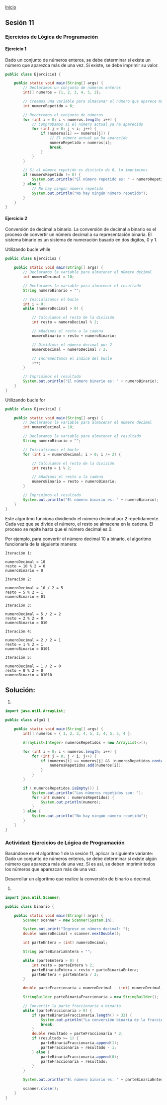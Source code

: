 <!-- No borrar o modificar -->
[Inicio](./index.md)

## Sesión 11 


### Ejercicios de Lógica de Programación
#### Ejercicio 1
Dado un conjunto de números enteros, se debe determinar si existe un número que aparezca más de una vez. Si existe, se debe imprimir su valor.

```java
public class Ejercicio1 {

    public static void main(String[] args) {
        // Declaramos un conjunto de números enteros
        int[] numeros = {1, 2, 3, 4, 5, 2};

        // Creamos una variable para almacenar el número que aparece más de una vez
        int numeroRepetido = 0;

        // Recorremos el conjunto de números
        for (int i = 0; i < numeros.length; i++) {
            // Comprobamos si el número actual ya ha aparecido
            for (int j = 0; j < i; j++) {
                if (numeros[i] == numeros[j]) {
                    // El número actual ya ha aparecido
                    numeroRepetido = numeros[i];
                    break;
                }
            }
        }

        // Si el número repetido es distinto de 0, lo imprimimos
        if (numeroRepetido != 0) {
            System.out.println("El número repetido es: " + numeroRepetido);
        } else {
            // No hay ningún número repetido
            System.out.println("No hay ningún número repetido");
        }
    }
}
```

#### Ejercicio 2
Conversión de decimal a binario. La conversión de decimal a binario es el proceso de convertir un número decimal a su representación binaria. El sistema binario es un sistema de numeración basado en dos dígitos, 0 y 1.

Utilizando bucle while
```java
public class Ejercicio2 {

    public static void main(String[] args) {
        // Declaramos la variable para almacenar el número decimal
        int numeroDecimal = 10;

        // Declaramos la variable para almacenar el resultado
        String numeroBinario = "";

        // Inicializamos el bucle
        int i = 0;
        while (numeroDecimal > 0) {

            // Calculamos el resto de la división
            int resto = numeroDecimal % 2;

            // Añadimos el resto a la cadena
            numeroBinario = resto + numeroBinario;

            // Dividimos el número decimal por 2
            numeroDecimal = numeroDecimal / 2;

            // Incrementamos el índice del bucle
            i++;
        }

        // Imprimimos el resultado
        System.out.println("El número binario es: " + numeroBinario);
    }
}
```

Utilizando bucle for
```java
public class Ejercicio2 {

    public static void main(String[] args) {
        // Declaramos la variable para almacenar el número decimal
        int numeroDecimal = 10;

        // Declaramos la variable para almacenar el resultado
        String numeroBinario = "";

        // Inicializamos el bucle
        for (int i = numeroDecimal; i > 0; i /= 2) {

            // Calculamos el resto de la división
            int resto = i % 2;

            // Añadimos el resto a la cadena
            numeroBinario = resto + numeroBinario;
        }

        // Imprimimos el resultado
        System.out.println("El número binario es: " + numeroBinario);
    }
}
```

Este algoritmo funciona dividiendo el número decimal por 2 repetidamente. Cada vez que se divide el número, el resto se almacena en la cadena. El proceso se repite hasta que el número decimal es 0.

Por ejemplo, para convertir el número decimal 10 a binario, el algoritmo funcionaría de la siguiente manera:

```git
Iteración 1:

numeroDecimal = 10
resto = 10 % 2 = 0
numeroBinario = 0

Iteración 2:

numeroDecimal = 10 / 2 = 5
resto = 5 % 2 = 1
numeroBinario = 01

Iteración 3:

numeroDecimal = 5 / 2 = 2
resto = 2 % 2 = 0
numeroBinario = 010

Iteración 4:

numeroDecimal = 2 / 2 = 1
resto = 1 % 2 = 1
numeroBinario = 0101

Iteración 5:

numeroDecimal = 1 / 2 = 0
resto = 0 % 2 = 0
numeroBinario = 01010
```

## Solución:

1. 

```java
import java.util.ArrayList;

public class algo1 {

    public static void main(String[] args) {
        int[] numeros = { 1, 2, 3, 4, 5, 2, 4, 5, 5, 4 };

        ArrayList<Integer> numerosRepetidos = new ArrayList<>();

        for (int i = 0; i < numeros.length; i++) {
            for (int j = 0; j < i; j++) {
                if (numeros[i] == numeros[j] && !numerosRepetidos.contains(numeros[i])) {
                    numerosRepetidos.add(numeros[i]);
                }
            }
        }

        if (!numerosRepetidos.isEmpty()) {
            System.out.println("Los números repetidos son: ");
            for (int numero : numerosRepetidos) {
                System.out.println(numero);
            }
        } else {
            System.out.println("No hay ningún número repetido");
        }
    }
}
```
### Actividad: Ejercicios de Lógica de Programación

Basándose en el algoritmo 1 de la sesión 11, aplicar la siguiente variante: Dado un conjunto de números enteros, se debe determinar si existe algún número que aparezca más de una vez. Si es así, se deben imprimir todos los números que aparezcan más de una vez.

Desarrollar un algoritmo que realice la conversión de binario a decimal.


1. 

```java
import java.util.Scanner;

public class binario {

    public static void main(String[] args) {
        Scanner scanner = new Scanner(System.in);

        System.out.print("Ingrese un número decimal: ");
        double numeroDecimal = scanner.nextDouble();

        int parteEntera = (int) numeroDecimal;

        String parteBinariaEntera = "";

        while (parteEntera > 0) {
            int resto = parteEntera % 2;
            parteBinariaEntera = resto + parteBinariaEntera;
            parteEntera = parteEntera / 2;
        }

        double parteFraccionaria = numeroDecimal - (int) numeroDecimal;

        StringBuilder parteBinariaFraccionaria = new StringBuilder();

        // Convertir la parte fraccionaria a binario
        while (parteFraccionaria > 0) {
            if (parteBinariaFraccionaria.length() > 32) {
                System.out.println("La conversión binaria de la fracción se ha redondeado por longitud.");
                break;
            }
            double resultado = parteFraccionaria * 2;
            if (resultado >= 1) {
                parteBinariaFraccionaria.append(1);
                parteFraccionaria = resultado - 1;
            } else {
                parteBinariaFraccionaria.append(0);
                parteFraccionaria = resultado;
            }
        }

        System.out.println("El número binario es: " + parteBinariaEntera + "." + parteBinariaFraccionaria);

        scanner.close();
    }
}
```





